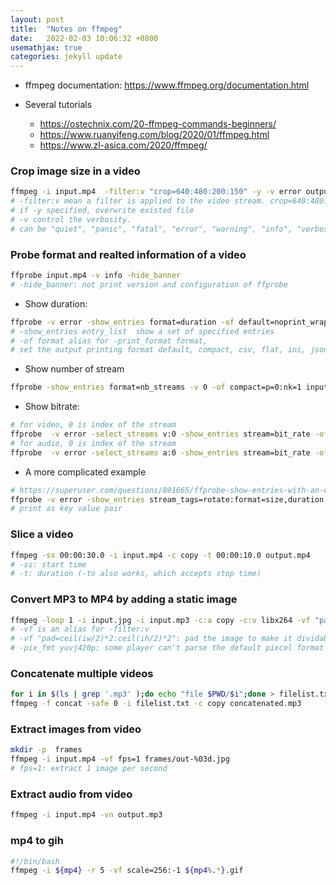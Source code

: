 ```yaml
---
layout: post
title:  "Notes on ffmpeg"
date:   2022-02-03 10:06:32 +0800
usemathjax: true
categories: jekyll update
---
```


- ffmpeg documentation: <https://www.ffmpeg.org/documentation.html>

- Several tutorials
  - <https://ostechnix.com/20-ffmpeg-commands-beginners/>
  - <https://www.ruanyifeng.com/blog/2020/01/ffmpeg.html>
  - <https://www.zl-asica.com/2020/ffmpeg/>

### Crop image size in a video

```bash
ffmpeg -i input.mp4  -filter:v "crop=640:480:200:150" -y -v error output.mp4
# -filter:v mean a filter is applied to the video stream. crop=640:480:200:150 means crop a rect of size w:h:x:y
# if -y specified, overwrite existed file
# -v control the verbosity. 
# can be "quiet", "panic", "fatal", "error", "warning", "info", "verbose", "debug", "trace"
```

### Probe format and realted information of a video

```bash
ffprobe input.mp4 -v info -hide_banner
# -hide_banner: not print version and configuration of ffprobe
```

- Show duration:

```bash
ffprobe -v error -show_entries format=duration -of default=noprint_wrappers=1:nokey=1 input.mp4
# -show_entries entry_list  show a set of specified entries
# -of format alias for -print_format format, 
# set the output printing format default, compact, csv, flat, ini, json, xml
```

- Show number of stream

```bash
ffprobe -show_entries format=nb_streams -v 0 -of compact=p=0:nk=1 input.mp4
```
- Show bitrate:

```bash
# for video, 0 is index of the stream
ffprobe  -v error -select_streams v:0 -show_entries stream=bit_rate -of default=noprint_wrappers=1:nokey=1 input.mp4
# for audio, 0 is index of the stream
ffprobe  -v error -select_streams a:0 -show_entries stream=bit_rate -of default=noprint_wrappers=1:nokey=1 input.mp4
```

- A more complicated example
```bash
# https://superuser.com/questions/891665/ffprobe-show-entries-with-an-entry-name-that-uses-a-semicolon
ffprobe -v error -show_entries stream_tags=rotate:format=size,duration:stream=codec_name,bit_rate -of default=noprint_wrappers=1 input.mp4
# print as key value pair
```

### Slice a video

```bash
ffmpeg -ss 00:00:30.0 -i input.mp4 -c copy -t 00:00:10.0 output.mp4
# -ss: start time
# -t: duration (-to also works, which accepts stop time)
```



### Convert MP3 to MP4 by adding a static image

```bash
ffmpeg -loop 1 -i input.jpg -i input.mp3 -c:a copy -c:v libx264 -vf "pad=ceil(iw/2)*2:ceil(ih/2)*2" -pix_fmt yuvj420p -y -shortest output.mp4
# -vf is an alias for -filter:v
# -vf "pad=ceil(iw/2)*2:ceil(ih/2)*2": pad the image to make it dividable by 2
# -pix_fmt yuvj420p: some player can't parse the default pixcel format
```


### Concatenate multiple videos

```bash
for i in $(ls | grep '.mp3' );do echo "file $PWD/$i";done > filelist.txt
ffmpeg -f concat -safe 0 -i filelist.txt -c copy concatenated.mp3
```


### Extract images from video

```bash
mkdir -p  frames
ffmpeg -i input.mp4 -vf fps=1 frames/out-%03d.jpg
# fps=1: extract 1 image per second
```

### Extract audio from video

```bash
ffmpeg -i input.mp4 -vn output.mp3
```


### mp4 to gih


```bash
#!/bin/bash 
ffmpeg -i ${mp4} -r 5 -vf scale=256:-1 ${mp4%.*}.gif
```